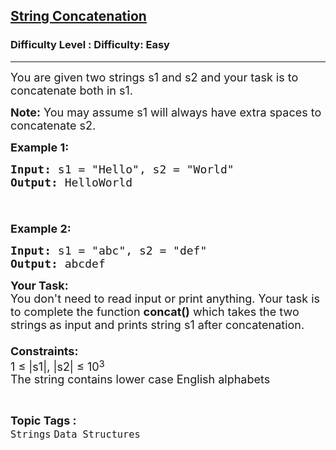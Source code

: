 <h2><a href="https://www.geeksforgeeks.org/problems/string-concatenation-1614157859/1?page=1&category=Strings&sortBy=accuracy">String Concatenation</a></h2><h3>Difficulty Level : Difficulty: Easy</h3><hr><div class="problems_problem_content__Xm_eO"><p><span style="font-size: 18px;">You are given two strings s1 and s2 and your task is to concatenate both in s1.</span></p>
<p><span style="font-size: 18px;"><strong>Note:</strong>&nbsp;You may assume s1 will always&nbsp;have extra spaces to concatenate&nbsp;s2.</span></p>
<p><span style="font-size: 18px;"><strong>Example 1:</strong></span></p>
<pre><span style="font-size: 18px;"><strong>Input:</strong> s1 = "Hello", s2 = "World"
<strong>Output:</strong> HelloWorld

</span></pre>
<p><span style="font-size: 18px;"><strong>Example 2:</strong></span></p>
<pre><span style="font-size: 18px;"><strong>Input:</strong> s1 = "abc", s2 = "def"
<strong>Output:</strong> abcdef</span></pre>
<p><span style="font-size: 18px;"><strong>Your Task:&nbsp;&nbsp;</strong><br>You don't need to read input or print anything. Your task is to complete the function <strong>concat()</strong>&nbsp;which takes the two strings<strong> </strong>as input and prints string s1 after concatenation.<br><br><strong>Constraints:</strong><br>1 ≤ |s1|, |s2| ≤ 10</span><sup><span style="font-size: 15px;">3</span></sup><br><span style="font-size: 18px;">The string contains lower case English alphabets</span></p></div><br><p><span style=font-size:18px><strong>Topic Tags : </strong><br><code>Strings</code>&nbsp;<code>Data Structures</code>&nbsp;